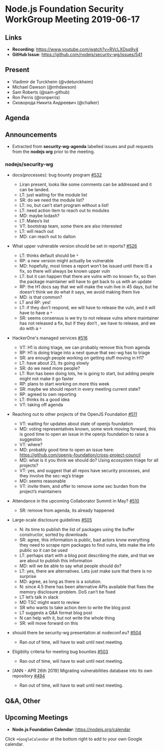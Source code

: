 # Node.js Foundation Security WorkGroup Meeting 2019-06-17

## Links

* **Recording**:  https://www.youtube.com/watch?v=RVcLXDsq9v4
* **GitHub Issue**: https://github.com/nodejs/security-wg/issues/541

## Present

* Vladimir de Turckheim (@vdeturckheim)
* Michael Dawson (@mhdawson)
* Sam Roberts (@sam-github)
* Ron Perris (@ronperris)
* Сковорода Никита Андреевич (@chalker)

## Agenda

## Announcements
 
* Extracted from **security-wg-agenda** labelled issues and pull requests from the **nodejs org** prior to the meeting.

### nodejs/security-wg

* docs(processes): bug bounty program [#532](https://github.com/nodejs/security-wg/pull/532)
  * Liran present, looks like some comments can be addressed and it can be landed.
  * LT: just waiting for the module list
  * SR: do we need the module list?
  * LT: no, but can't start program without a list!
  * LT: need action item to reach out to modules
  * MD: maybe lodash?
  * LT: Mateo’s list
  * VT: bootstrap team, some there are also interested
  * LT: will reach out
  * MD: can reach out to dalton

* What upper vulnerable version should be set in reports? [#526](https://github.com/nodejs/security-wg/issues/526)
  * LT: thinks default should be `*`
  * RP: a new version might actually be vulnerable
  * MD: hopefully, most times a report won’t be issued until there IS a fix, so there will always be known upper vuln
  * LT: but it can happen that there are vulns with no known fix, so then the package maintainer will have to get back to us with an update
  * RP: the H1 docs say that we will make the vuln live in 45 days, but he doesn’t think we do what it says, we avoid making them live
  * MD: is that common?
  * LT and RP: yes!
  * LT: if they don’t respond, we will have to release the vuln, and it will have to have a `*`
  * SR: seems consensus is we try to not release vulns where maintainer has not released a fix, but if they don’t , we have to release, and we do with a `*`

* HackerOne's managed services [#516](https://github.com/nodejs/security-wg/issues/516)
  * VT: H1 is doing triage, we can probably remove this from agenda
  * RP: H1 is doing triage into a next queue that sec-wg has to triage
  * SR: are enough people working on getting stuff moving in H1?
  * LT: have about 23, its going slowly
  * SR: do we need more people?
  * LT: Ron has been doing lots, he is going to start, but adding people might not make it go faster
  * RP: plans to start working on more this week
  * SR: maybe we should report in every meeting current state?
  * RP: agreed to own reporting
  * LT: thinks its a good idea
  * VT: taking off agenda

* Reaching out to other projects of the OpenJS Foundation [#511](https://github.com/nodejs/security-wg/issues/511)
  * VT: waiting for updates about state of openjs foundation
  * MD: voting representatives known, some work moving forward, this is good time to open an issue in the openjs foundation to raise a suggestion
  * VT: where?
  * MD: probably good time to open an issue here: https://github.com/openjs-foundation/cross-project-council
  * MD: what is it you think we should do? Using ecosystem triage for all projects?
  * VT: yes, and suggest that all repos have security processes, and they involve the sec-wg’s triage
  * MD: seems reasonable
  * VT: invite them, and offer to remove some sec burden from the project’s maintainers

* Attendance in the upcoming Collaborator Summit in May? [#510](https://github.com/nodejs/security-wg/issues/510)
  * SR: remove from agenda, its already happened

* Large-scale disclosure guidelines [#505](https://github.com/nodejs/security-wg/issues/505)
  * N: its time to publish the list of packages using the buffer constructor, sorted by downloads
  * SR: agree, this information is public, bad actors know everything they need to scrape npm packages to find vulns, lets make the info public so it can be used
  * LT: perhaps start with a blog post describing the state, and that we are about to publish this information
  * MD: will we be able to say what people should do?
  * LT: yes, there are alternatives. Lets just make sure that there is no surprise
  * MD: agree, as long as there is a solution.
  * N: since 4.5 there has been alternative APIs available that fixes the memory disclosure problem. DoS can’t be fixed
  * LT let’s talk in slack
  * MD TSC might want to review
  * SR who wants to take action item to write the blog post
  * LT suggests a Q&A format blog post
  * N can help with it, but not write the whole thing
  * SR: will move forward on this

* should there be security-wg presentation at nodeconf.eu? [#504](https://github.com/nodejs/security-wg/issues/504)
  * Ran out of time, will have to wait until next meeting.

* Eligiblity criteria for meeting bug bounties [#503](https://github.com/nodejs/security-wg/issues/503)
  * Ran out of time, will have to wait until next meeting.

* \[ANN - APR 26th 2019\] Migrating vulnerabilities database into its own repository [#494](https://github.com/nodejs/security-wg/issues/494)
  * Ran out of time, will have to wait until next meeting.

## Q&A, Other

## Upcoming Meetings

* **Node.js Foundation Calendar**: https://nodejs.org/calendar

Click `+GoogleCalendar` at the bottom right to add to your own Google calendar.
